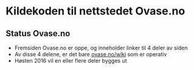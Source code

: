 # Kildekoden til nettstedet Ovase.no

## Status Ovase.no

* Fremsiden Ovase.no er oppe, og inneholder linker til 4 deler av siden
* Av disse 4 delene, er det bare [ovase.no/wiki](http://ovase.no/wiki) som er operativ
* Høsten 2016 vil en eller flere deler bygges ut
